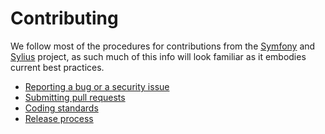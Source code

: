 # Contributing

We follow most of the procedures for contributions from the [Symfony](http://symfony.com/doc/current/contributing/index.html) and [Sylius](http://sylius.org) project, as such much of this info will look familiar as it embodies current best practices.

* [Reporting a bug or a security issue](./07-01-reporting-issues.md)
* [Submitting pull requests](./07-02-pull-requests.md)
* [Coding standards](./07-03-coding-standards.md)
* [Release process](./07-07-release-process.md)
